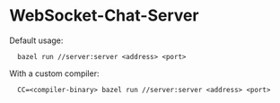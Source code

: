 # WebSocket-Chat-Server

Default usage:

      bazel run //server:server <address> <port>
      
With a custom compiler:
      
      CC=<compiler-binary> bazel run //server:server <address> <port>
